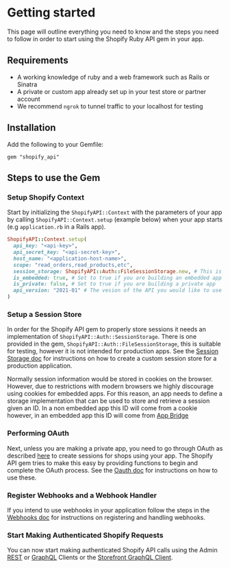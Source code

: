 # Getting started

This page will outline everything you need to know and the steps you need to follow in order to start using the Shopify Ruby API gem in your app.

## Requirements

- A working knowledge of ruby and a web framework such as Rails or Sinatra
- A private or custom app already set up in your test store or partner account
- We recommend `ngrok` to tunnel traffic to your localhost for testing

## Installation

Add the following to your Gemfile:

`gem "shopify_api"`

## Steps to use the Gem

### Setup Shopify Context

Start by initializing the `ShopifyAPI::Context` with the parameters of your app by calling `ShopifyAPI::Context.setup` (example below) when your app starts (e.g `application.rb` in a Rails app).

```ruby
ShopifyAPI::Context.setup(
  api_key: "<api-key>",
  api_secret_key: "<api-secret-key>",
  host_name: "<application-host-name>",
  scope: "read_orders,read_products,etc",
  session_storage: ShopifyAPI::Auth::FileSessionStorage.new, # This is only to be used for testing, more information in session docs
  is_embedded: true, # Set to true if you are building an embedded app
  is_private: false, # Set to true if you are building a private app
  api_version: "2021-01" # The vesion of the API you would like to use
)
```

### Setup a Session Store

In order for the Shopify API gem to properly store sessions it needs an implementation of `ShopifyAPI::Auth::SessionStorage`. There is one provided in the gem, `ShopifyAPI::Auth::FileSessionStorage`, this is suitable for testing, however it is not intended for production apps. See the [Session Storage doc](usage/session_storage.md) for instructions on how to create a custom session store for a production application.

Normally session information would be stored in cookies on the browser. However, due to restrictions with modern browsers we highly discourage using cookies for embedded apps. For this reason, an app needs to define a storage implementation that can be used to store and retrieve a session given an ID. In a non embedded app this ID will come from a cookie however, in an embedded app this ID will come from [App Bridge](https://shopify.dev/apps/tools/app-bridge)

### Performing OAuth

Next, unless you are making a private app, you need to go through OAuth as described [here](https://shopify.dev/apps/auth/oauth) to create sessions for shops using your app.
The Shopify API gem tries to make this easy by providing functions to begin and complete the OAuth process. See the [Oauth doc](usage/oauth.md) for instructions on how to use these.

### Register Webhooks and a Webhook Handler

If you intend to use webhooks in your application follow the steps in the [Webhooks doc](usage/webhooks.md) for instructions on registering and handling webhooks.

### Start Making Authenticated Shopify Requests

You can now start making authenticated Shopify API calls using the Admin [REST](usage/rest.md) or [GraphQL](usage/graphql.md) Clients or the [Storefront GraphQL Client](usage/graphql_storefront.md).
